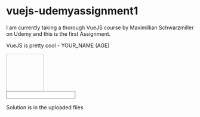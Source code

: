 # vuejs-udemyassignment1
I am currently taking a thorough VueJS course by Maximillian Schwarzmiller on Udemy and this is the first Assignment.


<script src="https://unpkg.com/vue/dist/vue.js"></script>

<div id="exercise">
   <!-- 1) Fill the <p> below with your Name and Age - using Interpolation -->
    <p>VueJS is pretty cool - YOUR_NAME (AGE)</p>
    <!-- 2) Output your age, multiplied by 3 -->
    <p></p>
    <!-- 3) Call a function to output a random float between 0 and 1 (Math.random()) -->
    <p></p>
    <!-- 4) Search any image on Google and output it here by binding the "src" attribute -->
    <div>
        <img style="width:100px;height:100px">
    </div>
    <!-- 5) Pre-Populate this input with your name (set the "value" attribute) -->
    <div>
        <input type="text">
    </div>
</div>

Solution is in the uploaded files
